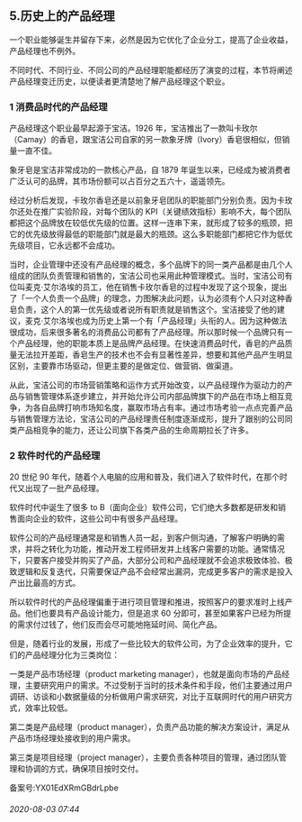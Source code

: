## 5.历史上的产品经理
一个职业能够诞生并留存下来，必然是因为它优化了企业分工，提高了企业收益，产品经理也不例外。 


不同时代、不同行业、不同公司的产品经理职能都经历了演变的过程，本节将阐述产品经理变迁历史，以便读者更清楚地了解产品经理这个职业。 


### 1 消费品时代的产品经理


产品经理这个职业最早起源于宝洁。1926 年，宝洁推出了一款叫卡玫尔（Camay）的香皂，跟宝洁公司自家的另一款象牙牌（Ivory）香皂很相似，但销量一直不佳。 


象牙皂是宝洁非常成功的一款核心产品，自 1879 年诞生以来，已经成为被消费者广泛认可的品牌，其市场份额可以占百分之五六十，遥遥领先。 


经过分析后发现，卡玫尔香皂还是以前象牙皂团队的职能部门分别负责。因为卡玫尔还处在推广实验阶段，对每个团队的 KPI（关键绩效指标）影响不大，每个团队都把这个品牌放在较低优先级的位置。这样一连串下来，就形成了较多的瓶颈，把它的优先级放得最低的职能部门就是最大的瓶颈。这么多职能部门都把它作为低优先级项目，它永远都不会成功。 


当时，企业管理中还没有产品经理的概念，多个品牌下的同一类产品都是由几个人组成的团队负责管理和销售的，宝洁公司也采用此种管理模式。当时，宝洁公司有位叫麦克·艾尔洛埃的员工，他在销售卡玫尔香皂的过程中发现了这个现象，提出了「一个人负责一个品牌」的理念，力图解决此问题，认为必须有个人只对这种香皂负责，这个人的第一优先级或者说所有职责就是销售这个。宝洁接受了他的建议，麦克·艾尔洛埃也成为历史上第一个有「产品经理」头衔的人。因为这种做法很成功，后来很多著名的消费品公司都有了产品经理。所以那时候一个品牌只有一个产品经理，他的职能本质上是品牌产品经理。在快速消费品时代，香皂的产品质量无法拉开差距，香皂生产的技术也不会有显著性差异，想要和其他产品产生明显区别，主要靠市场驱动，但更主要的是做定位、做营销、做渠道。 


从此，宝洁公司的市场营销策略和运作方式开始改变，以产品经理作为驱动力的产品与销售管理体系逐步建立，并开始允许公司内部品牌旗下的产品在市场上相互竞争，为各自品牌打响市场知名度，赢取市场占有率。通过市场考验一点点完善产品与销售管理方法论，宝洁公司的产品经理责任制度逐渐成形，提升了跟别的公司同类产品相竞争的能力，还让公司旗下各类产品的生命周期拉长了许多。 


### 2 软件时代的产品经理


20 世纪 90 年代，随着个人电脑的应用和普及，我们进入了软件时代，在那个时代又出现了一批产品经理。 


软件时代中诞生了很多 to B（面向企业）软件公司，它们绝大多数都是研发和销售面向企业的软件，这些公司中有很多产品经理。 


软件公司的产品经理通常是和销售人员一起，到客户侧沟通，了解客户明确的需求，并将之转化为功能，推动开发工程师研发并上线客户需要的功能。通常情况下，只要客户接受并购买了产品，大部分公司和产品经理就不会追求极致体验、极致逻辑和反复迭代，只需要保证产品不会经常出漏洞，完成更多客户的需求是投入产出比最高的方式。 


所以软件时代的产品经理偏重于进行项目管理和推进，按照客户的要求准时上线产品。他们也要具有产品设计能力，但是追求 60 分即可，甚至如果客户已经为所提的需求付过钱了，他们反而会尽可能地拖延时间、简化产品。 


但是，随着行业的发展，形成了一些比较大的软件公司，为了企业效率的提升，它们的产品经理分化为三类岗位： 


一类是产品市场经理（product marketing manager），也就是面向市场的产品经理，主要研究用户的需求。不过受制于当时的技术条件和手段，他们主要通过用户调研、访谈和小数据量级的分析做用户需求研究，对比于互联网时代的用户研究方式，效率比较低。 


第二类是产品经理（product manager），负责产品功能的解决方案设计，满足从产品市场经理处接收到的用户需求。 


第三类是项目经理（project manager），主要负责各种项目的管理，通过团队管理和协调的方式，确保项目按时交付。 


备案号:YX01EdXRmGBdrLpbe


###### 2020-08-03 07:44
